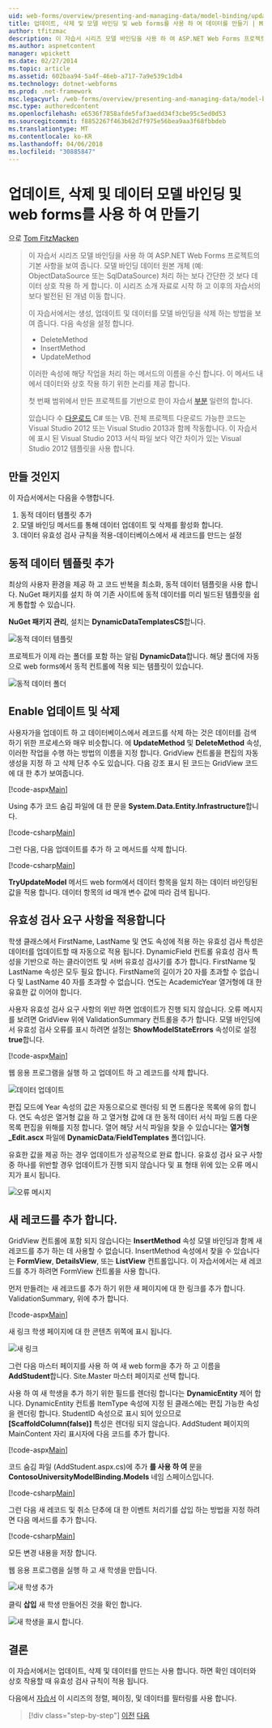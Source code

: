 ```yaml
---
uid: web-forms/overview/presenting-and-managing-data/model-binding/updating-deleting-and-creating-data
title: 업데이트, 삭제 및 모델 바인딩 및 web forms를 사용 하 여 데이터를 만들기 | Microsoft Docs
author: tfitzmac
description: 이 자습서 시리즈 모델 바인딩을 사용 하 여 ASP.NET Web Forms 프로젝트의 기본 사항을 보여 줍니다. 모델 바인딩 데이터 상호 작용 하 게 더 많은 직선-중...
ms.author: aspnetcontent
manager: wpickett
ms.date: 02/27/2014
ms.topic: article
ms.assetid: 602baa94-5a4f-46eb-a717-7a9e539c1db4
ms.technology: dotnet-webforms
ms.prod: .net-framework
msc.legacyurl: /web-forms/overview/presenting-and-managing-data/model-binding/updating-deleting-and-creating-data
msc.type: authoredcontent
ms.openlocfilehash: e6536f7858afde5faf3aedd34f3cbe95c5ed0d53
ms.sourcegitcommit: f8852267f463b62d7f975e56bea9aa3f68fbbdeb
ms.translationtype: MT
ms.contentlocale: ko-KR
ms.lasthandoff: 04/06/2018
ms.locfileid: "30885847"
---
```

<a name="updating-deleting-and-creating-data-with-model-binding-and-web-forms"></a>업데이트, 삭제 및 데이터 모델 바인딩 및 web forms를 사용 하 여 만들기
====================
으로 [Tom FitzMacken](https://github.com/tfitzmac)

> 이 자습서 시리즈 모델 바인딩을 사용 하 여 ASP.NET Web Forms 프로젝트의 기본 사항을 보여 줍니다. 모델 바인딩 데이터 원본 개체 (예: ObjectDataSource 또는 SqlDataSource) 처리 하는 보다 간단한 것 보다 데이터 상호 작용 하 게 합니다. 이 시리즈 소개 자료로 시작 하 고 이후의 자습서의 보다 발전된 된 개념 이동 합니다.
> 
> 이 자습서에서는 생성, 업데이트 및 데이터를 모델 바인딩을 삭제 하는 방법을 보여 줍니다. 다음 속성을 설정 합니다.
> 
> - DeleteMethod
> - InsertMethod
> - UpdateMethod
> 
> 이러한 속성에 해당 작업을 처리 하는 메서드의 이름을 수신 합니다. 이 메서드 내에서 데이터와 상호 작용 하기 위한 논리를 제공 합니다.
> 
> 첫 번째 범위에서 만든 프로젝트를 기반으로 한이 자습서 [부분](retrieving-data.md) 일련의 합니다.
> 
> 있습니다 수 [다운로드](https://go.microsoft.com/fwlink/?LinkId=286116) C# 또는 VB. 전체 프로젝트 다운로드 가능한 코드는 Visual Studio 2012 또는 Visual Studio 2013과 함께 작동합니다. 이 자습서에 표시 된 Visual Studio 2013 서식 파일 보다 약간 차이가 있는 Visual Studio 2012 템플릿을 사용 합니다.


## <a name="what-youll-build"></a>만들 것인지

이 자습서에서는 다음을 수행합니다.

1. 동적 데이터 템플릿 추가
2. 모델 바인딩 메서드를 통해 데이터 업데이트 및 삭제를 활성화 합니다.
3. 데이터 유효성 검사 규칙을 적용-데이터베이스에서 새 레코드를 만드는 설정

## <a name="add-dynamic-data-templates"></a>동적 데이터 템플릿 추가

최상의 사용자 환경을 제공 하 고 코드 반복을 최소화, 동적 데이터 템플릿을 사용 합니다. NuGet 패키지를 설치 하 여 기존 사이트에 동적 데이터를 미리 빌드된 템플릿을 쉽게 통합할 수 있습니다.

**NuGet 패키지 관리**, 설치는 **DynamicDataTemplatesCS**합니다.

![동적 데이터 템플릿](updating-deleting-and-creating-data/_static/image1.png)

프로젝트가 이제 라는 폴더를 포함 하는 알림 **DynamicData**합니다. 해당 폴더에 자동으로 web forms에서 동적 컨트롤에 적용 되는 템플릿이 있습니다.

![동적 데이터 폴더](updating-deleting-and-creating-data/_static/image2.png)

## <a name="enable-updating-and-deleting"></a>Enable 업데이트 및 삭제

사용자가을 업데이트 하 고 데이터베이스에서 레코드를 삭제 하는 것은 데이터를 검색 하기 위한 프로세스와 매우 비슷합니다. 에 **UpdateMethod** 및 **DeleteMethod** 속성, 이러한 작업을 수행 하는 방법의 이름을 지정 합니다. GridView 컨트롤을 편집의 자동 생성을 지정 하 고 삭제 단추 수도 있습니다. 다음 강조 표시 된 코드는 GridView 코드에 대 한 추가 보여줍니다.

[!code-aspx[Main](updating-deleting-and-creating-data/samples/sample1.aspx?highlight=4-5)]

Using 추가 코드 숨김 파일에 대 한 문을 **System.Data.Entity.Infrastructure**합니다.

[!code-csharp[Main](updating-deleting-and-creating-data/samples/sample2.cs)]

그런 다음, 다음 업데이트를 추가 하 고 메서드를 삭제 합니다.

[!code-csharp[Main](updating-deleting-and-creating-data/samples/sample3.cs)]

**TryUpdateModel** 메서드 web form에서 데이터 항목을 일치 하는 데이터 바인딩된 값을 적용 합니다. 데이터 항목의 id 매개 변수 값에 따라 검색 됩니다.

## <a name="enforce-validation-requirements"></a>유효성 검사 요구 사항을 적용합니다

학생 클래스에서 FirstName, LastName 및 연도 속성에 적용 하는 유효성 검사 특성은 데이터를 업데이트할 때 자동으로 적용 됩니다. DynamicField 컨트롤 유효성 검사 특성을 기반으로 하는 클라이언트 및 서버 유효성 검사기를 추가 합니다. FirstName 및 LastName 속성은 모두 필요 합니다. FirstName의 길이가 20 자를 초과할 수 없습니다 및 LastName 40 자를 초과할 수 없습니다. 연도는 AcademicYear 열거형에 대 한 유효한 값 이어야 합니다.

사용자 유효성 검사 요구 사항의 위반 하면 업데이트가 진행 되지 않습니다. 오류 메시지를 보려면 GridView 위에 ValidationSummary 컨트롤을 추가 합니다. 모델 바인딩에서 유효성 검사 오류를 표시 하려면 설정는 **ShowModelStateErrors** 속성이로 설정 **true**합니다. 

[!code-aspx[Main](updating-deleting-and-creating-data/samples/sample4.aspx)]

웹 응용 프로그램을 실행 하 고 업데이트 하 고 레코드를 삭제 합니다.

![데이터 업데이트](updating-deleting-and-creating-data/_static/image3.png)

편집 모드에 Year 속성의 값은 자동으로으로 렌더링 되 면 드롭다운 목록에 유의 합니다. 연도 속성은 열거형 값을 하 고 열거형 값에 대 한 동적 데이터 서식 파일 드롭 다운 목록 편집을 위해를 지정 합니다. 열어 해당 서식 파일을 찾을 수 있습니다는 **열거형\_Edit.ascx** 파일에 **DynamicData**/**FieldTemplates** 폴더입니다.

유효한 값을 제공 하는 경우 업데이트가 성공적으로 완료 합니다. 유효성 검사 요구 사항 중 하나를 위반할 경우 업데이트가 진행 되지 않습니다 및 표 형태 위에 있는 오류 메시지가 표시 됩니다.

![오류 메시지](updating-deleting-and-creating-data/_static/image4.png)

## <a name="add-new-records"></a>새 레코드를 추가 합니다.

GridView 컨트롤에 포함 되지 않습니다는 **InsertMethod** 속성 모델 바인딩과 함께 새 레코드를 추가 하는 데 사용할 수 없습니다. InsertMethod 속성에서 찾을 수 있습니다는 **FormView**, **DetailsView**, 또는 **ListView** 컨트롤입니다. 이 자습서에서는 새 레코드를 추가 하려면 FormView 컨트롤을 사용 합니다.

먼저 만들려는 새 레코드를 추가 하기 위한 새 페이지에 대 한 링크를 추가 합니다. ValidationSummary, 위에 추가 합니다.

[!code-aspx[Main](updating-deleting-and-creating-data/samples/sample5.aspx)]

새 링크 학생 페이지에 대 한 콘텐츠 위쪽에 표시 됩니다.

![새 링크](updating-deleting-and-creating-data/_static/image5.png)

그런 다음 마스터 페이지를 사용 하 여 새 web form을 추가 하 고 이름을 **AddStudent**합니다. Site.Master 마스터 페이지로 선택 합니다.

사용 하 여 새 학생을 추가 하기 위한 필드를 렌더링 합니다는 **DynamicEntity** 제어 합니다. DynamicEntity 컨트롤 ItemType 속성에 지정 된 클래스에는 편집 가능한 속성을 렌더링 합니다. StudentID 속성으로 표시 되어 있으므로 **[ScaffoldColumn(false)]** 특성은 렌더링 되지 않습니다. AddStudent 페이지의 MainContent 자리 표시자에 다음 코드를 추가 합니다.

[!code-aspx[Main](updating-deleting-and-creating-data/samples/sample6.aspx)]

코드 숨김 파일 (AddStudent.aspx.cs)에 추가 **를 사용 하 여** 문을 **ContosoUniversityModelBinding.Models** 네임 스페이스입니다.

[!code-csharp[Main](updating-deleting-and-creating-data/samples/sample7.cs)]

그런 다음 새 레코드 및 취소 단추에 대 한 이벤트 처리기를 삽입 하는 방법을 지정 하려면 다음 메서드를 추가 합니다.

[!code-csharp[Main](updating-deleting-and-creating-data/samples/sample8.cs)]

모든 변경 내용을 저장 합니다.

웹 응용 프로그램을 실행 하 고 새 학생을 만듭니다.

![새 학생 추가](updating-deleting-and-creating-data/_static/image6.png)

클릭 **삽입** 새 학생 만들어진 것을 확인 합니다.

![새 학생을 표시 합니다.](updating-deleting-and-creating-data/_static/image7.png)

## <a name="conclusion"></a>결론

이 자습서에서는 업데이트, 삭제 및 데이터를 만드는 사용 합니다. 하면 확인 데이터와 상호 작용할 때 유효성 검사 규칙이 적용 됩니다.

다음에서 [자습서](sorting-paging-and-filtering-data.md) 이 시리즈의 정렬, 페이징, 및 데이터를 필터링를 사용 합니다.

> [!div class="step-by-step"]
> [이전](retrieving-data.md)
> [다음](sorting-paging-and-filtering-data.md)
